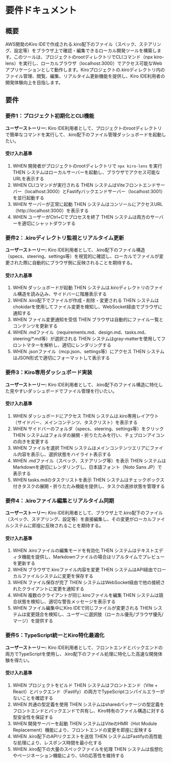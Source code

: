 # 要件ドキュメント

## 概要

AWS開発のKiro IDEで作成される.kiro配下のファイル（スペック、ステアリング、設定等）をブラウザ上で確認・編集できるローカル開発ツールを構築します。このツールは、プロジェクトのrootディレクトリでCLIコマンド（npx kiro-lens）を実行し、ローカルブラウザ（localhost:3000）でアクセス可能なWebアプリケーションとして動作します。Kiroプロジェクトの.kiroディレクトリ内のファイル管理、閲覧、編集、リアルタイム更新機能を提供し、Kiro IDE利用者の開発体験向上を目指します。

## 要件

### 要件1：プロジェクト初期化とCLI機能

**ユーザーストーリー:** Kiro IDE利用者として、プロジェクトのrootディレクトリで簡単なコマンドを実行して、.kiro配下のファイル管理ダッシュボードを起動したい。

#### 受け入れ基準

1. WHEN 開発者がプロジェクトのrootディレクトリで `npx kiro-lens` を実行 THEN システムはローカルサーバーを起動し、ブラウザでアクセス可能なURLを表示する
2. WHEN CLIコマンドが実行される THEN システムはViteフロントエンドサーバー（localhost:3000）とFastifyバックエンドサーバー（localhost:3001）を並行起動する
3. WHEN サーバーが正常に起動 THEN システムはコンソールにアクセスURL（http://localhost:3000）を表示する
4. WHEN ユーザーがCtrl+Cでプロセスを終了 THEN システムは両方のサーバーを適切にシャットダウンする

### 要件2：.kiroディレクトリ監視とリアルタイム更新

**ユーザーストーリー:** Kiro IDE利用者として、.kiro配下のファイル構造（specs、steering、settings等）を視覚的に確認し、ローカルでファイルが変更された際に自動的にブラウザ側に反映されることを期待する。

#### 受け入れ基準

1. WHEN ダッシュボードが起動 THEN システムは.kiroディレクトリのファイル構造を読み込み、サイドバーに階層表示する
2. WHEN .kiro配下でファイルが作成・削除・変更される THEN システムはchokidarを使用してファイル変更を検知し、WebSocket経由でブラウザに通知する
3. WHEN ファイル変更通知を受信 THEN ブラウザは自動的にファイル一覧とコンテンツを更新する
4. WHEN .mdファイル（requirements.md、design.md、tasks.md、steering/*.md等）が選択される THEN システムはgray-matterを使用してフロントマターを解析し、適切にレンダリングする
5. WHEN .jsonファイル（mcp.json、settings等）にアクセス THEN システムはJSON形式で適切にフォーマットして表示する

### 要件3：Kiro専用ダッシュボード実装

**ユーザーストーリー:** Kiro IDE利用者として、.kiro配下のファイル構造に特化した見やすいダッシュボードでファイル管理を行いたい。

#### 受け入れ基準

1. WHEN ダッシュボードにアクセス THEN システムは.kiro専用レイアウト（サイドバー、メインコンテンツ、タスクリスト）を表示する
2. WHEN サイドバーのフォルダ（specs、steering、settings等）をクリック THEN システムはフォルダの展開・折りたたみを行い、チェブロンアイコンの向きを変更する
3. WHEN ファイルを選択 THEN システムはメインコンテンツエリアにファイル内容を表示し、選択状態をハイライト表示する
4. WHEN .mdファイル（スペック、ステアリング等）を表示 THEN システムはMarkdownを適切にレンダリングし、日本語フォント（Noto Sans JP）で表示する
5. WHEN tasks.mdのタスクリストを表示 THEN システムはチェックボックス付きタスクの展開・折りたたみ機能を提供し、タスクの進捗状態を管理する

### 要件4：.kiroファイル編集とリアルタイム同期

**ユーザーストーリー:** Kiro IDE利用者として、ブラウザ上で.kiro配下のファイル（スペック、ステアリング、設定等）を直接編集し、その変更がローカルファイルシステムに即座に反映されることを期待する。

#### 受け入れ基準

1. WHEN .kiroファイルの編集モードを有効化 THEN システムはテキストエディタ機能を提供し、Markdownファイルの場合はリアルタイムでプレビューを更新する
2. WHEN ブラウザで.kiroファイル内容を変更 THEN システムはAPI経由でローカルファイルシステムに変更を保存する
3. WHEN ファイル保存が完了 THEN システムはWebSocket経由で他の接続されたクライアントに変更を通知する
4. WHEN 複数のクライアントが同じ.kiroファイルを編集 THEN システムは競合状態を検知し、適切な警告メッセージを表示する
5. WHEN ファイル編集中にKiro IDEで同じファイルが変更される THEN システムは変更競合を検知し、ユーザーに選択肢（ローカル優先/ブラウザ優先/マージ）を提供する

### 要件5：TypeScript統一とKiro特化最適化

**ユーザーストーリー:** Kiro IDE利用者として、フロントエンドとバックエンドの両方でTypeScriptを使用し、.kiro配下のファイル処理に特化した高速な開発体験を得たい。

#### 受け入れ基準

1. WHEN プロジェクトをビルド THEN システムはフロントエンド（Vite + React）とバックエンド（Fastify）の両方でTypeScriptコンパイルエラーがないことを確認する
2. WHEN 共通の型定義を使用 THEN システムはsharedパッケージの型定義をフロントエンドとバックエンドで共有し、Kiro特有のファイル構造に対する型安全性を保証する
3. WHEN 開発サーバーを起動 THEN システムはViteのHMR（Hot Module Replacement）機能により、フロントエンドの変更を即座に反映する
4. WHEN .kiro配下のAPIリクエストを送信 THEN システムはFastifyの高性能な処理により、レスポンス時間を最小化する
5. WHEN .kiro配下の大量のスペックファイルを処理 THEN システムは仮想化やページネーション機能により、UIの応答性を維持する